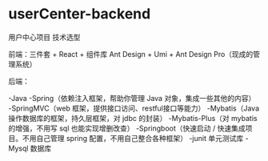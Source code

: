 # userCenter-backend
用户中心项目
技术选型

前端：三件套 + React + 组件库 Ant Design + Umi + Ant Design Pro（现成的管理系统）

后端：

-Java
-Spring（依赖注入框架，帮助你管理 Java 对象，集成一些其他的内容）
-SpringMVC（web 框架，提供接口访问、restful接口等能力）
-Mybatis（Java 操作数据库的框架，持久层框架，对 jdbc 的封装）
-Mybatis-Plus（对 mybatis 的增强，不用写 sql 也能实现增删改查）
-Springboot（快速启动 / 快速集成项目。不用自己管理 spring 配置，不用自己整合各种框架）
-junit 单元测试库
-Mysql 数据库
